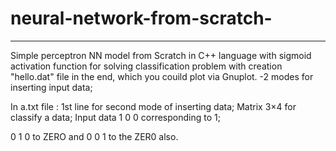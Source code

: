 # neural-network-from-scratch-


******************************************************************************

Simple perceptron NN model from Scratch in C++ language with sigmoid activation function for solving classification problem with creation "hello.dat" file in the end, which you couild plot via Gnuplot.
-2 modes for inserting input data;




In a.txt file : 
1st line for second mode of inserting data;
Matrix 3×4 for classify a data; 
Input data 1 0 0 corresponding to 1;


0 1 0 to ZERO and 0 0 1 to the ZER0 also.

